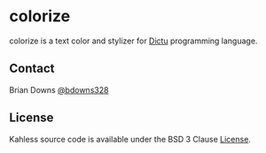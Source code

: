 # colorize 

colorize is a text color and stylizer for [Dictu](https://github.com/) programming language.

## Contact

Brian Downs [@bdowns328](http://twitter.com/bdowns328)

## License

Kahless source code is available under the BSD 3 Clause [License](/LICENSE).
